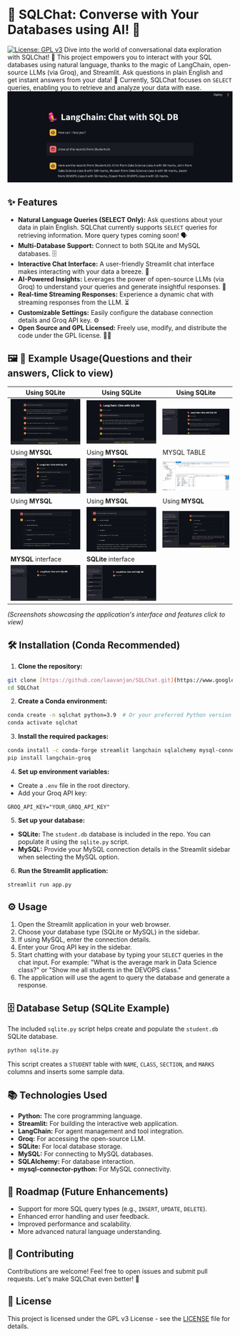 
# 🦜 SQLChat: Converse with Your Databases using AI! 💬

[![License: GPL v3](https://img.shields.io/badge/License-GPLv3-blue.svg)](https://www.gnu.org/licenses/gpl-3.0)
Dive into the world of conversational data exploration with SQLChat! 🚀 This project empowers you to interact with your SQL databases using natural language, thanks to the magic of LangChain, open-source LLMs (via Groq), and Streamlit.  Ask questions in plain English and get instant answers from your data! 🤖  Currently, SQLChat focuses on `SELECT` queries, enabling you to retrieve and analyze your data with ease.
![alt_image](image/img1.png)

## ✨ Features

* **Natural Language Queries (SELECT Only):** Ask questions about your data in plain English.  SQLChat currently supports `SELECT` queries for retrieving information.  More query types coming soon! 🗣️
* **Multi-Database Support:** Connect to both SQLite and MySQL databases. 🗄️
* **Interactive Chat Interface:**  A user-friendly Streamlit chat interface makes interacting with your data a breeze. 💬
* **AI-Powered Insights:**  Leverages the power of open-source LLMs (via Groq) to understand your queries and generate insightful responses. 🧠
* **Real-time Streaming Responses:**  Experience a dynamic chat with streaming responses from the LLM. ⏳
* **Customizable Settings:** Easily configure the database connection details and Groq API key. ⚙️
* **Open Source and GPL Licensed:**  Freely use, modify, and distribute the code under the GPL license. 🧑‍💻

## 🖼️ 📸 Example Usage(Questions and their answers, Click to view)

| Using **SQLite** | Using **SQLite** | Using **SQLite** |
|---------|---------|---------|
| ![alt_image](image/img2.png) | ![alt_image](image/img3.png) |![alt_image](image/img4.png) |
| Using **MYSQL** | Using **MYSQL** | MYSQL TABLE |
| ![alt_image](image/img5.png) |![alt_image](image/img6.png) | ![alt_image](image/img7.png) |
| Using **MYSQL** | Using **MYSQL** | Using **MYSQL** |
| ![alt_image](image/img8.png) |![alt_image](image/img9.png) | ![alt_image](image/img10.png) |
|  **MYSQL** interface| **SQLite** interface| 
| ![alt_image](image/img11.png) |![alt_image](image/img12.png) | |

*(Screenshots showcasing the application's interface and features click to view)*

## 🛠️ Installation (Conda Recommended)

1. **Clone the repository:**

```bash
git clone [https://github.com/laavanjan/SQLChat.git](https://www.google.com/search?q=https://github.com/laavanjan/SQLChat.git)  # Replace with your repo URL
cd SQLChat
```

2. **Create a Conda environment:**

```bash
conda create -n sqlchat python=3.9  # Or your preferred Python version
conda activate sqlchat
```

3. **Install the required packages:**

```bash
conda install -c conda-forge streamlit langchain sqlalchemy mysql-connector-python  # For MySQL
pip install langchain-groq
```

4. **Set up environment variables:**

* Create a `.env` file in the root directory.
* Add your Groq API key:

```
GROQ_API_KEY="YOUR_GROQ_API_KEY"
```

5. **Set up your database:**

* **SQLite:**  The `student.db` database is included in the repo. You can populate it using the `sqlite.py` script.
* **MySQL:**  Provide your MySQL connection details in the Streamlit sidebar when selecting the MySQL option.

6. **Run the Streamlit application:**

```bash
streamlit run app.py
```

## ⚙️ Usage

1. Open the Streamlit application in your web browser.
2. Choose your database type (SQLite or MySQL) in the sidebar.
3. If using MySQL, enter the connection details.
4. Enter your Groq API key in the sidebar.
5. Start chatting with your database by typing your `SELECT` queries in the chat input.  For example: "What is the average mark in Data Science class?" or "Show me all students in the DEVOPS class."
6. The application will use the agent to query the database and generate a response.

## 🗄️ Database Setup (SQLite Example)

The included `sqlite.py` script helps create and populate the `student.db` SQLite database.

```bash
python sqlite.py
```

This script creates a `STUDENT` table with `NAME`, `CLASS`, `SECTION`, and `MARKS` columns and inserts some sample data.

## 📚 Technologies Used

* **Python:** The core programming language.
* **Streamlit:** For building the interactive web application.
* **LangChain:** For agent management and tool integration.
* **Groq:** For accessing the open-source LLM.
* **SQLite:** For local database storage.
* **MySQL:** For connecting to MySQL databases.
* **SQLAlchemy:** For database interaction.
* **mysql-connector-python:** For MySQL connectivity.

## 🚧 Roadmap (Future Enhancements)

* Support for more SQL query types (e.g., `INSERT`, `UPDATE`, `DELETE`).
* Enhanced error handling and user feedback.
* Improved performance and scalability.
* More advanced natural language understanding.

## 🤝 Contributing

Contributions are welcome!  Feel free to open issues and submit pull requests.  Let's make SQLChat even better! 💖

## 📄 License

This project is licensed under the GPL v3 License - see the [LICENSE](LICENSE) file for details.
